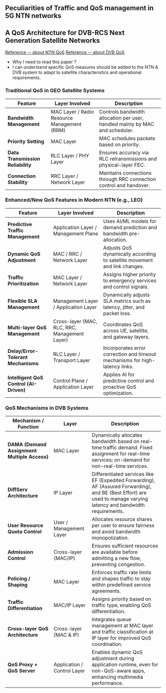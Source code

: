 ## Peculiarities of Traffic and QoS management in 5G NTN networks
## A QoS Architecture for DVB-RCS Next Generation Satellite Networks
[Reference -- about NTN QoS](https://iris.cnr.it/retrieve/62e41ddc-9593-4291-a613-c9f72ccb8557/prod_486461-doc_201816.pdf?utm_source=chatgpt.com)
[Reference -- about DVB QoS](https://citeseerx.ist.psu.edu/document?doi=f90e3ba2ecdee78b1210a829ecadecfc2043c870)

- Why I need to read this paper ?
- I can understand specific QoS measures should be added to the NTN & DVB system to adapt to satellite characteristics and operational requirements.

### Traditional QoS in GEO Satellite Systems

| Feature                       | Layer Involved                              | Description                                                                  |
| --------------------------------- | ------------------------------------------- | ---------------------------------------------------------------------------- |
| **Bandwidth Management**          | MAC Layer / Radio Resource Management (RRM) | Controls bandwidth allocation per user, handled mainly by MAC and scheduler. |
| **Priority Setting**              | MAC Layer                                   | MAC schedules packets based on priority.                                     |
| **Data Transmission Reliability** | RLC Layer / PHY Layer                       | Ensures accuracy via RLC retransmissions and physical-layer FEC.             |
| **Connection Stability**          | RRC Layer / Network Layer                   | Maintains connections through RRC connection control and handover.           |


### Enhanced/New QoS Features in Modern NTN (e.g., LEO)

| Feature                             | Layer Involved                                | Description                                                                  |
| --------------------------------------- | --------------------------------------------- | ---------------------------------------------------------------------------- |
| **Predictive Traffic Management**       | Application Layer / Management Plane          | Uses AI/ML models for demand prediction and bandwidth pre-allocation.        |
| **Dynamic QoS Adjustment**              | MAC / RRC / Network Layer                     | Adjusts QoS dynamically according to satellite movement and link changes.    |
| **Traffic Prioritization**              | MAC Layer / Network Layer                     | Assigns higher priority to emergency services and control signals.           |
| **Flexible SLA Management**             | Management Layer / Application Layer          | Dynamically adjusts SLA metrics such as latency, jitter, and packet loss.    |
| **Multi-layer QoS Management**          | Cross-layer (MAC, RLC, RRC, Management Layer) | Coordinates QoS across UE, satellite, and gateway layers.                    |
| **Delay/Error-Tolerant Mechanisms**     | RLC Layer / Transport Layer                   | Incorporates error correction and timeout mechanisms for high-latency links. |
| **Intelligent QoS Control (AI-Driven)** | Control Plane / Application Layer             | Applies AI for predictive control and proactive QoS optimization.            |

### QoS Mechanisms in DVB Systems

| **Mechanism / Function**            | **Layer**             | **Description** |
|------------------------------------|------------------------|-----------------|
| **DAMA (Demand Assignment Multiple Access)** | MAC Layer              | Dynamically allocates bandwidth based on real-time traffic demand. Fixed assignment for real-time services; on-demand for non-real-time services. |
| **DiffServ Architecture**          | IP Layer               | Differentiated services like EF (Expedited Forwarding), AF (Assured Forwarding), and BE (Best Effort) are used to manage varying latency and bandwidth requirements. |
| **User Resource Quota Control**    | User / Management Layer| Allocates resource shares per user to ensure fairness and avoid bandwidth monopolization. |
| **Admission Control**             | Cross-layer (MAC/IP)   | Ensures sufficient resources are available before admitting a new flow, preventing congestion. |
| **Policing / Shaping**            | MAC Layer              | Enforces traffic rate limits and shapes traffic to stay within predefined service agreements. |
| **Traffic Differentiation**       | MAC/IP Layer           | Assigns priority based on traffic type, enabling QoS differentiation. |
| **Cross-layer QoS Architecture**  | Cross-layer (MAC & IP) | Integrates queue management at MAC layer and traffic classification at IP layer for improved QoS coordination. |
| **QoS Proxy + QoS Server**        | Application / Control Layer | Enables dynamic QoS adjustment during application runtime, even for non-QoS-aware apps, enhancing multimedia performance. |
